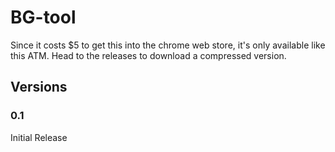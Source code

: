 # BG-tool
Since it costs $5 to get this into the chrome web store, it's only available like this ATM. Head to the releases to download a compressed version.

## Versions
### 0.1
Initial Release
